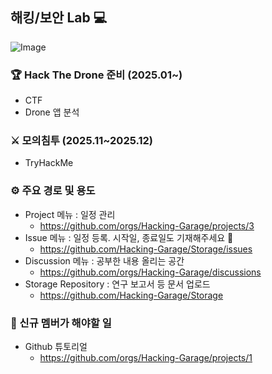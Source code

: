 ## 해킹/보안 Lab 💻

![Image](https://github.com/user-attachments/assets/fea8a288-8775-4fa6-b6e9-0685d0e2e2fa)

### 🏆 Hack The Drone 준비 (2025.01~)
  - CTF
  - Drone 앱 분석

### ⚔ 모의침투 (2025.11~2025.12)
  - TryHackMe

### ⚙ 주요 경로 및 용도
* Project 메뉴 : 일정 관리
  - https://github.com/orgs/Hacking-Garage/projects/3
* Issue 메뉴 : 일정 등록. 시작일, 종료일도 기재해주세요 🙏
  - https://github.com/Hacking-Garage/Storage/issues
* Discussion 메뉴 : 공부한 내용 올리는 공간
  - https://github.com/orgs/Hacking-Garage/discussions
* Storage Repository : 연구 보고서 등 문서 업로드
  - https://github.com/Hacking-Garage/Storage

### 🥂 신규 멤버가 해야할 일
* Github 튜토리얼
  - https://github.com/orgs/Hacking-Garage/projects/1

<!--

**Here are some ideas to get you started:**

🙋‍♀️ A short introduction - what is your organization all about?
🌈 Contribution guidelines - how can the community get involved?
👩‍💻 Useful resources - where can the community find your docs? Is there anything else the community should know?
🍿 Fun facts - what does your team eat for breakfast?
🧙 Remember, you can do mighty things with the power of [Markdown](https://docs.github.com/github/writing-on-github/getting-started-with-writing-and-formatting-on-github/basic-writing-and-formatting-syntax)
-->
